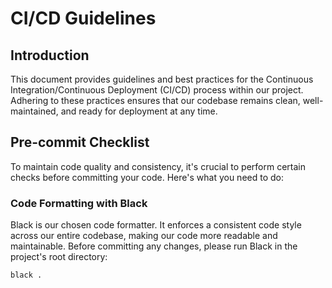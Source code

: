 # CI/CD Guidelines

## Introduction
This document provides guidelines and best practices for the Continuous Integration/Continuous Deployment (CI/CD) process within our project. Adhering to these practices ensures that our codebase remains clean, well-maintained, and ready for deployment at any time.

## Pre-commit Checklist
To maintain code quality and consistency, it's crucial to perform certain checks before committing your code. Here's what you need to do:

### Code Formatting with Black
Black is our chosen code formatter. It enforces a consistent code style across our entire codebase, making our code more readable and maintainable. Before committing any changes, please run Black in the project's root directory:

```bash
black .
